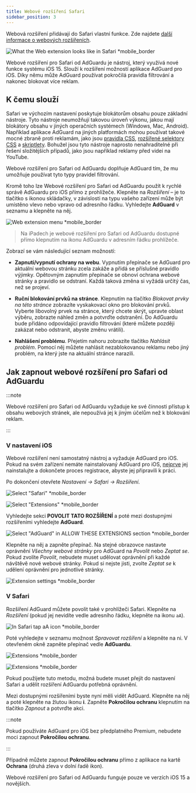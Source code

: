 ```yaml
---
title: Webové rozšíření Safari
sidebar_position: 3
---
```


Webová rozšíření přidávají do Safari vlastní funkce. Zde najdete [další informace o webových rozšířeních](https://developer.apple.com/documentation/safariservices/safari_web_extensions).

![What the Web extension looks like in Safari *mobile_border](https://cdn.adtidy.org/public/Adguard/kb/iOS/webext/menu_en.png)

Webové rozšíření pro Safari od AdGuardu je nástroj, který využívá nové funkce systému iOS 15. Slouží k rozšíření možností aplikace AdGuard pro iOS. Díky němu může AdGuard používat pokročilá pravidla filtrování a nakonec blokovat více reklam.

## K čemu slouží

Safari ve výchozím nastavení poskytuje blokátorům obsahu pouze základní nástroje. Tyto nástroje neumožňují takovou úroveň výkonu, jakou mají blokátory obsahu v jiných operačních systémech (Windows, Mac, Android). Například aplikace AdGuard na jiných platformách mohou používat takové mocné zbraně proti reklamám, jako jsou [pravidla CSS](/general/ad-filtering/create-own-filters#cosmetic-css-rules), [rozšířené selektory CSS](/general/ad-filtering/create-own-filters#extended-css-selectors) a [skriptlety](/general/ad-filtering/create-own-filters#scriptlets). Bohužel jsou tyto nástroje naprosto nenahraditelné při řešení složitějších případů, jako jsou například reklamy před videi na YouTube.

Webové rozšíření pro Safari od AdGuardu doplňuje AdGuard tím, že mu umožňuje používat tyto typy pravidel filtrování.

Kromě toho lze Webové rozšíření pro Safari od AdGuardu použít k rychlé správě AdGuardu pro iOS přímo z prohlížeče. Klepněte na *Rozšíření* – je to tlačítko s ikonou skládačky, v závislosti na typu vašeho zařízení může být umístěno vlevo nebo vpravo od adresního řádku. Vyhledejte **AdGuard** v seznamu a klepněte na něj.

![Web extension menu *mobile_border](https://cdn.adtidy.org/public/Adguard/kb/iOS/webext/ext_adguard_en.png?1)

> Na iPadech je webové rozšíření pro Safari od AdGuardu dostupné přímo klepnutím na ikonu AdGuardu v adresním řádku prohlížeče.

Zobrazí se vám následující seznam možností:

- **Zapnutí/vypnutí ochrany na webu**. Vypnutím přepínače se AdGuard pro aktuální webovou stránku zcela zakáže a přidá se příslušné pravidlo výjimky. Opětovným zapnutím přepínače se obnoví ochrana webové stránky a pravidlo se odstraní. Každá taková změna si vyžádá určitý čas, než se projeví.

- **Ruční blokování prvků na stránce**. Klepnutím na tlačítko *Blokovat prvky na této stránce* zobrazíte vyskakovací okno pro blokování prvků. Vyberte libovolný prvek na stránce, který chcete skrýt, upravte oblast výběru, zobrazte náhled změn a potvrďte odstranění. Do AdGuardu bude přidáno odpovídající pravidlo filtrování (které můžete později zakázat nebo odstranit, abyste změnu vrátili).

- **Nahlášení problému**. Přejetím nahoru zobrazíte tlačítko *Nahlásit problém*. Pomocí něj můžete nahlásit nezablokovanou reklamu nebo jiný problém, na který jste na aktuální stránce narazili.

## Jak zapnout webové rozšíření pro Safari od AdGuardu

:::note

Webové rozšíření pro Safari od AdGuardu vyžaduje ke své činnosti přístup k obsahu webových stránek, ale nepoužívá jej k jiným účelům než k blokování reklam.

:::

### V nastavení iOS

Webové rozšíření není samostatný nástroj a vyžaduje AdGuard pro iOS. Pokud na svém zařízení nemáte nainstalovaný AdGuard pro iOS, [nejprve](../installation) jej nainstalujte a dokončete proces registrace, abyste jej připravili k práci.

Po dokončení otevřete *Nastavení → Safari → Rozšíření*.

![Select "Safari" *mobile_border](https://cdn.adtidy.org/public/Adguard/kb/iOS/webext/settings1_en.png)

![Select "Extensions" *mobile_border](https://cdn.adtidy.org/public/Adguard/kb/iOS/webext/settings2_en.png)

Vyhledejte sekci **POVOLIT TATO ROZŠÍŘENÍ** a poté mezi dostupnými rozšířeními vyhledejte **AdGuard**.

![Select "AdGuard" in ALLOW THESE EXTENSIONS section *mobile_border](https://cdn.adtidy.org/public/Adguard/kb/iOS/webext/settings3_en.png)

Klepněte na něj a zapněte přepínač. Na stejné obrazovce nastavte oprávnění *Všechny webové stránky* pro AdGuard na *Povolit* nebo *Zeptat se*. Pokud zvolíte *Povolit*, nebudete muset udělovat oprávnění při každé návštěvě nové webové stránky. Pokud si nejste jisti, zvolte *Zeptat se* k udělení oprávnění pro jednotlivé stránky.

![Extension settings *mobile_border](https://cdn.adtidy.org/public/Adguard/kb/iOS/webext/settings4_en.png)

### V Safari

Rozšíření AdGuard můžete povolit také v prohlížeči Safari. Klepněte na *Rozšíření* (pokud jej nevidíte vedle adresního řádku, klepněte na ikonu `aA`).

![In Safari tap aA icon *mobile_border](https://cdn.adtidy.org/public/Adguard/kb/iOS/webext/safari1_en.png)

Poté vyhledejte v seznamu možnost *Spravovat rozšíření* a klepněte na ni. V otevřeném okně zapněte přepínač vedle **AdGuardu**.

![Extensions *mobile_border](https://cdn.adtidy.org/public/Adguard/kb/iOS/webext/safari2_en.png)

![Extensions *mobile_border](https://cdn.adtidy.org/public/Adguard/kb/iOS/webext/safari3_en.png)

Pokud použijete tuto metodu, možná budete muset přejít do nastavení Safari a udělit rozšíření AdGuardu potřebná oprávnění.

Mezi dostupnými rozšířeními byste nyní měli vidět AdGuard. Klepněte na něj a poté klepněte na žlutou ikonu **i**. Zapněte **Pokročilou ochranu** klepnutím na tlačítko *Zapnout* a potvrďte akci.

:::note

Pokud používáte AdGuard pro iOS bez předplatného Premium, nebudete moci zapnout **Pokročilou ochranu**.

:::

Případně můžete zapnout **Pokročilou ochranu** přímo z aplikace na kartě **Ochrana** (druhá zleva v dolní řadě ikon).

Webové rozšíření pro Safari od AdGuardu funguje pouze ve verzích iOS 15 a novějších.
